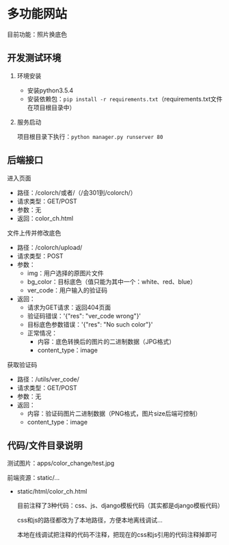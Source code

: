 # 多功能网站

目前功能：照片换底色

## 开发测试环境

1. 环境安装
    - 安装python3.5.4
    - 安装依赖包：`pip install -r requirements.txt`（requirements.txt文件在项目根目录中）
2. 服务启动

    项目根目录下执行：`python manager.py runserver 80`

## 后端接口

进入页面

- 路径：/colorch/或者/（/会301到/colorch/）
- 请求类型：GET/POST
- 参数：无
- 返回：color_ch.html

文件上传并修改底色

- 路径：/colorch/upload/
- 请求类型：POST
- 参数：
    - img：用户选择的原图片文件
    - bg_color：目标底色（值只能为其中一个：white、red、blue）
    - ver_code：用户输入的验证码
- 返回：
    - 请求为GET请求：返回404页面
    - 验证码错误：'{"res": "ver_code wrong"}'
    - 目标底色参数错误：'{"res": "No such color"}'
    - 正常情况：
        - 内容：底色转换后的图片的二进制数据（JPG格式）
        - content_type：image

获取验证码

- 路径：/utils/ver_code/
- 请求类型：GET/POST
- 参数：无
- 返回：
    - 内容：验证码图片二进制数据（PNG格式，图片size后端可控制）
    - content_type：image

## 代码/文件目录说明

测试图片：apps/color_change/test.jpg

前端资源：static/...

- static/html/color_ch.html

    目前注释了3种代码：css、js、django模板代码（其实都是django模板代码）

    css和js的路径都改为了本地路径，方便本地离线调试...

    本地在线调试把注释的代码不注释，把现在的css和js引用的代码注释掉即可